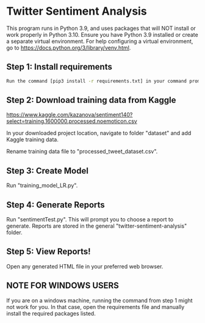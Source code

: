 # Twitter Sentiment Analysis 

This program runs in Python 3.9, and uses packages that will NOT install or work properly in Python 3.10. Ensure you have Python 3.9 installed or create a separate virtual environment. For help configuring a virtual environment, go to https://docs.python.org/3/library/venv.html.

## Step 1:  Install requirements
```bash
Run the command [pip3 install -r requirements.txt] in your command prompt.
```

## Step 2: Download training data from Kaggle

https://www.kaggle.com/kazanova/sentiment140?select=training.1600000.processed.noemoticon.csv

In your downloaded project location, navigate to folder "dataset" and add Kaggle training data.

Rename training data file to "processed_tweet_dataset.csv".

## Step 3: Create Model

Run "training_model_LR.py".

## Step 4: Generate Reports

Run "sentimentTest.py". This will prompt you to choose a report to generate. Reports are stored in the general "twitter-sentiment-analysis" folder.

## Step 5: View Reports!

Open any generated HTML file in your preferred web browser. 

## NOTE FOR WINDOWS USERS
If you are on a windows machine, running the command from step 1 might not work for you. In that case, open the requirements file and manually install the required packages listed. 

